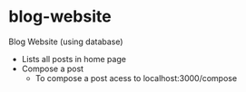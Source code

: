 # blog-website
Blog Website (using database)

- Lists all posts in home page
- Compose a post
  - To compose a post acess to localhost:3000/compose
